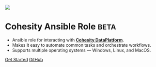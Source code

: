 ![](assets/images/cohesity_ansible.png)

# Cohesity Ansible Role <small>BETA</small>

* Ansible role for interacting with [__Cohesity DataPlatform__](https://www.cohesity.com/products/data-platform).
* Makes it easy to automate common tasks and orchestrate workflows.
* Supports multiple operating systems — Windows, Linux, and MacOS.

[Get Started](overview.md)
[GitHub](https://github.com/cohesity/cohesity-ansible-role/)
